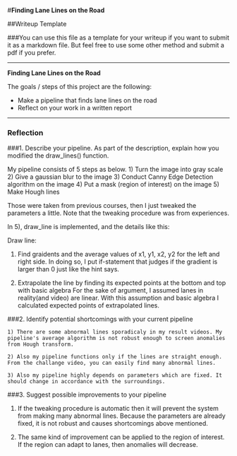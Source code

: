 #**Finding Lane Lines on the Road** 

##Writeup Template

###You can use this file as a template for your writeup if you want to submit it as a markdown file. But feel free to use some other method and submit a pdf if you prefer.

---

**Finding Lane Lines on the Road**

The goals / steps of this project are the following:
* Make a pipeline that finds lane lines on the road
* Reflect on your work in a written report

---

### Reflection

###1. Describe your pipeline. As part of the description, explain how you modified the draw_lines() function.

  My pipeline consists of 5 steps as below.
    1) Turn the image into gray scale
    2) Give a gaussian blur to the image
    3) Conduct Canny Edge Detection algorithm on the image
    4) Put a mask (region of interest) on the image
    5) Make Hough lines 

  Those were taken from previous courses, then I just tweaked the parameters a little.
  Note that the tweaking procedure was from experiences.

  In 5), draw_line is implemented, and the details like this:

  Draw line:
  
   1) Find graidents and the average values of x1, y1, x2, y2 for the left and right side.
      In doing so, I put if-statement that judges if the gradient is larger than 0 just like the hint says.

   2) Extrapolate the line by finding its expected points at the bottom and top with basic algebra
      For the sake of argument, I assumed lanes in reality(and video) are linear.
      With this assumption and basic algebra I calculated expected points of extrapolated lines.

###2. Identify potential shortcomings with your current pipeline

    1) There are some abnormal lines sporadicaly in my result videos. My pipeline's average algorithm is not robust enough to screen anomalies from Hough transform.

    2) Also my pipeline functions only if the lines are straight enough. From the challange video, you can easily find many abnormal lines.

    3) Also my pipeline highly depends on parameters which are fixed. It should change in accordance with the surroundings.


###3. Suggest possible improvements to your pipeline

  1) If the tweaking procedure is automatic then it will prevent the system from making many abnormal lines. Because the parameters are already fixed, it is not robust and causes shortcomings above mentioned.

  2) The same kind of improvement can be applied to the region of interest. If the region can adapt to lanes, then anomalies will decrease.

